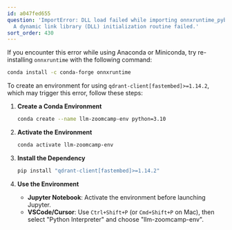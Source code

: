 ```yaml
---
id: a047fed655
question: 'ImportError: DLL load failed while importing onnxruntime_pybind11_state:
  A dynamic link library (DLL) initialization routine failed.'
sort_order: 430
---
```


If you encounter this error while using Anaconda or Miniconda, try re-installing `onnxruntime` with the following command:

```bash
conda install -c conda-forge onnxruntime
```

To create an environment for using `qdrant-client[fastembed]>=1.14.2`, which may trigger this error, follow these steps:

1. **Create a Conda Environment**
   
   ```bash
   conda create --name llm-zoomcamp-env python=3.10
   ```

2. **Activate the Environment**
   
   ```bash
   conda activate llm-zoomcamp-env
   ```

3. **Install the Dependency**
   
   ```bash
   pip install "qdrant-client[fastembed]>=1.14.2"
   ```

4. **Use the Environment**
   
   - **Jupyter Notebook**: Activate the environment before launching Jupyter.
   - **VSCode/Cursor**: Use `Ctrl+Shift+P` (or `Cmd+Shift+P` on Mac), then select "Python Interpreter" and choose "llm-zoomcamp-env".